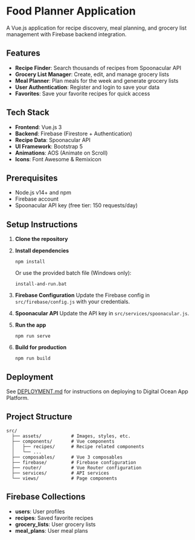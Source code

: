 # Food Planner Application

A Vue.js application for recipe discovery, meal planning, and grocery list management with Firebase backend integration.

## Features

- **Recipe Finder**: Search thousands of recipes from Spoonacular API
- **Grocery List Manager**: Create, edit, and manage grocery lists
- **Meal Planner**: Plan meals for the week and generate grocery lists
- **User Authentication**: Register and login to save your data
- **Favorites**: Save your favorite recipes for quick access

## Tech Stack

- **Frontend**: Vue.js 3
- **Backend**: Firebase (Firestore + Authentication)
- **Recipe Data**: Spoonacular API
- **UI Framework**: Bootstrap 5
- **Animations**: AOS (Animate on Scroll)
- **Icons**: Font Awesome & Remixicon

## Prerequisites

- Node.js v14+ and npm
- Firebase account
- Spoonacular API key (free tier: 150 requests/day)

## Setup Instructions

1. **Clone the repository**

2. **Install dependencies**
   ```
   npm install
   ```
   
   Or use the provided batch file (Windows only):
   ```
   install-and-run.bat
   ```

3. **Firebase Configuration**
   Update the Firebase config in `src/firebase/config.js` with your credentials.

4. **Spoonacular API**
   Update the API key in `src/services/spoonacular.js`.

5. **Run the app**
   ```
   npm run serve
   ```

6. **Build for production**
   ```
   npm run build
   ```

## Deployment

See [DEPLOYMENT.md](DEPLOYMENT.md) for instructions on deploying to Digital Ocean App Platform.

## Project Structure

```
src/
  ├── assets/           # Images, styles, etc.
  ├── components/       # Vue components
  │   ├── recipes/      # Recipe related components
  │   └── ...
  ├── composables/      # Vue 3 composables 
  ├── firebase/         # Firebase configuration
  ├── router/           # Vue Router configuration
  ├── services/         # API services
  └── views/            # Page components
```

## Firebase Collections

- **users**: User profiles
- **recipes**: Saved favorite recipes
- **grocery_lists**: User grocery lists
- **meal_plans**: User meal plans

